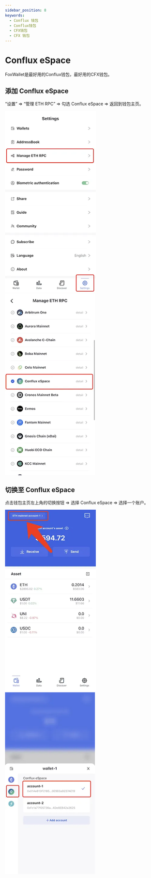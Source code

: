 ```yaml
---
sidebar_position: 8
keywords:
  - Conflux 钱包
  - Conflux钱包
  - CFX钱包
  - CFX 钱包
---
```


# Conflux eSpace

FoxWallet是最好用的Conflux钱包，最好用的CFX钱包。

## 添加 Conflux eSpace

“设置” => “管理 ETH RPC” => 勾选 Conflux eSpace => 返回到钱包主页。

![](../img/manage-eth-rpc.webp)![](../img/add-conflux.webp)

## 切换至 Conflux eSpace

点击钱包主页左上角的切换按钮 => 选择 Conflux eSpace => 选择一个账户。

![](../img/switch-network.webp)![](../img/switch-conflux.webp)